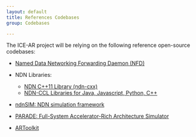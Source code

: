 ```yaml
---
layout: default
title: References Codebases
group: Codebases

---
```


The ICE-AR project will be relying on the following reference open-source codebases:

- [Named Data Networking Forwarding Daemon (NFD)](https://named-data.net/doc/NFD)

- NDN Libraries:

  * [NDN C++11 Library (ndn-cxx)](https://named-data.net/doc/ndn-cxx)
  * [NDN-CCL Libraries for Java, Javascript, Python, C++](https://named-data.net/codebase/platform/ndn-ccl/)

- [ndnSIM: NDN simulation framework](https://ndnsim.net)

- [PARADE: Full-System Accelerator-Rich Architecture Simulator](http://vast.cs.ucla.edu/software/parade-ara-simulator)

- [ARToolkit](https://artoolkit.org/)
